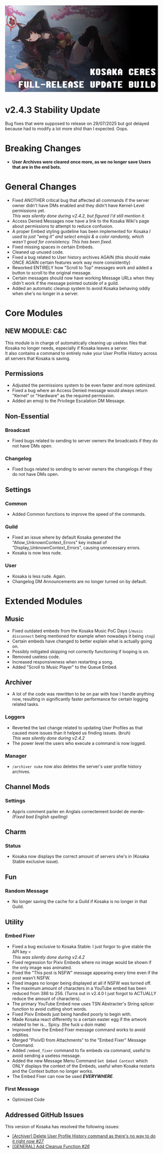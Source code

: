 ![](https://github.com/Ascellayn/Kosaka_Issues/blob/main/Ressources/Release_Changelog.png?raw=true)

# v2.4.3 Stability Update
Bug fixes that were supposed to release on 29/07/2025 but got delayed because had to modify a lot more shid than I expected. Oops.

# Breaking Changes
- **User Archives were cleared once more, as we no longer save Users that are in the end bots.**

# General Changes
- Fixed ANOTHER critical bug that affected all commands if the server owner didn't have DMs enabled and they didn't have Kernel-Level permissions yet.  
*This was silently done during v2.4.2, but figured I'd still mention it.*  
- Access Denied Messages now have a link to the Kosaka Wiki's page about permissions to attempt to reduce confusion.
- A proper Embed styling guideline has been implemented for Kosaka
*I used to just "wing it" and select emojis & a color randomly, which wasn't good for consistency. This has been fixed.*  
- Fixed missing spaces in certain Embeds.
- Cleaned up unused code.
- Fixed a bug related to User history archives AGAIN (this should make ONCE AGAIN certain features work way more consistently)
- Reworked ENTIRELY how "Scroll to Top" messages work and added a button to scroll to the original message.
- Certain messages should now have working Message URLs when they didn't work if the message pointed outside of a guild.
- Added an automatic cleanup system to avoid Kosaka behaving oddly when she's no longer in a server.

# Core Modules
## NEW MODULE: C&C
This module is in charge of automatically cleaning up useless files that Kosaka no longer needs, especially if Kosaka leaves a server.  
It also contains a command to entirely nuke your User Profile History across all servers that Kosaka is saving.  

## Permissions
- Adjusted the permissions system to be even faster and more optimized.
- Fixed a bug where an Access Denied message would always return "Kernel" or "Hardware" as the required permission.
- Added an emoji to the Privilege Escalation DM Message.

## Non-Essential
### Broadcast
- Fixed bugs related to sending to server owners the broadcasts if they do not have DMs open.
### Changelog
- Fixed bugs related to sending to server owners the changelogs if they do not have DMs open.


## Settings
### Common
- Added Common functions to improve the speed of the commands.
### Guild
- Fixed an issue where by default Kosaka generated the "Allow_UnknownContext_Errors" key instead of "Display_UnknownContext_Errors", causing unnecessary errors.
- Kosaka is now less rude.
### User
- Kosaka is less rude. Again.
- Changelog DM Announcements are no longer turned on by default.



# Extended Modules
## Music
- Fixed outdated embeds from the Kosaka Music PoC Days (`/music disconnect` being mentioned for example when nowadays it being `stop`)
- Certain embeds have changed to better explain what is actually going on.
- Possibly mitigated skipping not correctly functioning if looping is on.
- Removed useless code.
- Increased responsiveness when restarting a song.
- Added "Scroll to Music Player" to the Queue Embed.

## Archiver
- A lot of the code was rewritten to be on par with how I handle anything now, resulting in significantly faster performance for certain logging related tasks.
### Loggers
- Reverted the last change related to updating User Profiles as that caused more issues than it helped us finding issues. (bruh)  
*This was silently done during v2.4.2*  
- The power level the users who execute a command is now logged.
### Manager
- `/archiver nuke` now also deletes the server's user profile history archives.

## Channel Mods
### Settings
- Appris comment parler en Anglais correctement bordel de merde-  
*(Fixed bad English spelling)*  


## Charm
### Status
- Kosaka now displays the correct amount of servers she's in (Kosaka Stable exclusive issue).


## Fun
### Random Message
- No longer saving the cache for a Guild if Kosaka is no longer in that Guild.


## Utility
### Embed Fixer
- Fixed a bug exclusive to Kosaka Stable: I just forgor to give stable the API key 💀  
*This was silently done during v2.4.2*  
- Fixed regression for Pixiv Embeds where no image would be shown if the only image was animated.
- Fixed the "This post is NSFW" message appearing every time even if the post wasn't NSFW.
- Fixed images no longer being displayed at all if NSFW was turned off.
- The maximum amount of characters in a YouTube embed has been reduced from 386 to 256. (Turns out in v2.4.0 I just forgot to ACTUALLY reduce the amount of characters).
- The primary YouTube Embed now uses TSN Abstracter's String splicer function to avoid cutting short words.
- Fixed Pixiv Embeds just being handled poorly to begin with.
- Made Kosaka react differently to a certain easter egg if the artwork related to her is... Spicy. (the fuck u doin mate)
- Improved how the Embed Fixer message command works to avoid oddities.
- Merged "PixivID from Attachments" to the "Embed Fixer" Message Command.
- Added `/embed_fixer` command to fix embeds via command, useful to avoid sending a useless message.
- Added the new Message Menu Command `Get Embed Context` which ONLY displays the context of the Embeds, useful when Kosaka restarts and the Context button no longer works.
- The Embed Fixer can now be used ***EVERYWHERE***.

### First Message
- Optimized Code

## Addressed GitHub Issues
This version of Kosaka has resolved the following issues:
- [[Archiver] Delete User Profile History command as there's no way to do it right now *#27*](https://github.com/Ascellayn/Kosaka_Issues/issues/27)
- [[GENERAL] Add Cleanup Function *#26*](https://github.com/Ascellayn/Kosaka_Issues/issues/26)